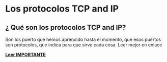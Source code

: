# Los protocolos TCP and IP

## ¿ Qué son los protocolos TCP and IP?

Son los puerto que hemos aprendido hasta el momento, que esos puertos son protocolos, que indica para que sirve cada cosa. Leer mejor en enlace

[**Leer IMPORTANTE**](https://www.redeszone.net/tutoriales/configuracion-puertos/puertos-tcp-udp/)